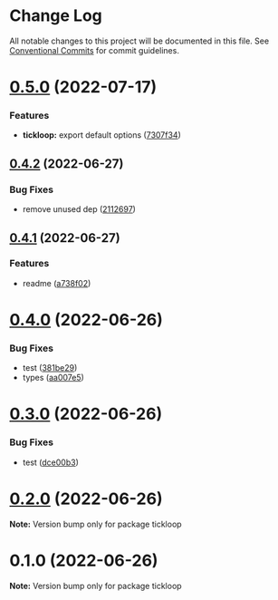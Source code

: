 # Change Log

All notable changes to this project will be documented in this file.
See [Conventional Commits](https://conventionalcommits.org) for commit guidelines.

# [0.5.0](https://github.com/tkofh/tickloop/compare/tickloop@0.4.2...tickloop@0.5.0) (2022-07-17)

### Features

- **tickloop:** export default options ([7307f34](https://github.com/tkofh/tickloop/commit/7307f34d215ff7058e51bff5c21f16cecfa5ff86))

## [0.4.2](https://github.com/tkofh/tickloop/compare/tickloop@0.4.1...tickloop@0.4.2) (2022-06-27)

### Bug Fixes

- remove unused dep ([2112697](https://github.com/tkofh/tickloop/commit/2112697df684202cc4efdc78d9d7749acc2d19f6))

## [0.4.1](https://github.com/tkofh/tickloop/compare/tickloop@0.4.0...tickloop@0.4.1) (2022-06-27)

### Features

- readme ([a738f02](https://github.com/tkofh/tickloop/commit/a738f02bc13bf4dde050ace8c3d32ba884deb8ab))

# [0.4.0](https://github.com/tkofh/tickloop/compare/tickloop@0.3.0...tickloop@0.4.0) (2022-06-26)

### Bug Fixes

- test ([381be29](https://github.com/tkofh/tickloop/commit/381be293ff84533f6bdaa75f4bc73bfa90cb1372))
- types ([aa007e5](https://github.com/tkofh/tickloop/commit/aa007e5de972d415f86cc24eadaefc972973acda))

# [0.3.0](https://github.com/tkofh/tickloop/compare/tickloop@0.2.0...tickloop@0.3.0) (2022-06-26)

### Bug Fixes

- test ([dce00b3](https://github.com/tkofh/tickloop/commit/dce00b3ec1e426af96d339829211ef5ad4949bf3))

# [0.2.0](https://github.com/tkofh/tickloop/compare/tickloop@0.1.0...tickloop@0.2.0) (2022-06-26)

**Note:** Version bump only for package tickloop

# 0.1.0 (2022-06-26)

**Note:** Version bump only for package tickloop
